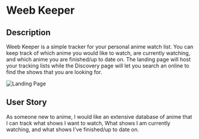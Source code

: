 # Weeb Keeper

## Description
Weeb Keeper is a simple tracker for your personal anime watch list.  You can keep track of which anime you would like to watch, are currently watching, and which anime you are finished/up to date on.  The landing page will host your tracking lists while the Discovery page will let you search an online to find the shows that you are looking for.

![Landing Page]()

## User Story

As someone new to anime, I would like an extensive database of anime that I can track what shows I want to watch, What shows I am currently watching, and what shows I've finished/up to date on.



